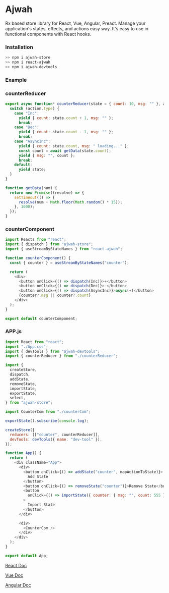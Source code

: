 # Ajwah

Rx based store library for React, Vue, Angular, Preact. Manage your application's states, effects, and actions easy way. It's easy to use in functional components with React hooks.

### Installation

```sh
>> npm i ajwah-store
>> npm i react-ajwah
>> npm i ajwah-devtools
```

### Example

### counterReducer

```javascript
export async function* counterReducer(state = { count: 10, msg: "" }, action) {
  switch (action.type) {
    case "Inc":
      yield { count: state.count + 1, msg: "" };
      break;
    case "Dec":
      yield { count: state.count - 1, msg: "" };
      break;
    case "AsyncInc":
      yield { count: state.count, msg: " loading..." };
      const count = await getData(state.count);
      yield { msg: "", count };
      break;
    default:
      yield state;
  }
}

function getData(num) {
  return new Promise((resolve) => {
    setTimeout(() => {
      resolve(num + Math.floor(Math.random() * 15));
    }, 1000);
  });
}
```

### counterComponent

```js
import Reacts from "react";
import { dispatch } from "ajwah-store";
import { useStreamByStateNames } from "react-ajwah";

function counterComponent() {
  const { counter } = useStreamByStateNames("counter");

  return (
    <div>
      <button onClick={() => dispatch(Inc)}>+</button>
      <button onClick={() => dispatch(Dec)}>-</button>
      <button onClick={() => dispatch(AsyncInc)}>async(+)</button>
      {counter?.msg || counter?.count}
    </div>
  );
}

export default counterComponent;
```

### APP.js

```js
import React from "react";
import "./App.css";
import { devTools } from "ajwah-devtools";
import { counterReducer } from "./counterReducer";

import {
  createStore,
  dispatch,
  addState,
  removeState,
  importState,
  exportState,
  select,
} from "ajwah-store";

import CounterCom from "./counterCom";

exportState().subscribe(console.log);

createStore({
  reducers: [["counter", counterReducer]],
  devTools: devTools({ name: "dev-tool" }),
});

function App() {
  return (
    <div className="App">
      <div>
        <button onClick={() => addState("counter", mapActionToState)}>
          Add State
        </button>
        <button onClick={() => removeState("counter")}>Remove State</button>
        <button
          onClick={() => importState({ counter: { msg: "", count: 555 } })}
        >
          Import State
        </button>
      </div>

      <div>
        <CounterCom />
      </div>
    </div>
  );
}

export default App;
```

[React Doc](https://github.com/JUkhan/Ajwah/tree/minandeasy/docs/react#ajwah)

[Vue Doc](https://github.com/JUkhan/Ajwah/tree/minandeasy/docs/vue#ajwah)

[Angular Doc](https://github.com/JUkhan/Ajwah/tree/minandeasy/docs/angular#ajwah)
